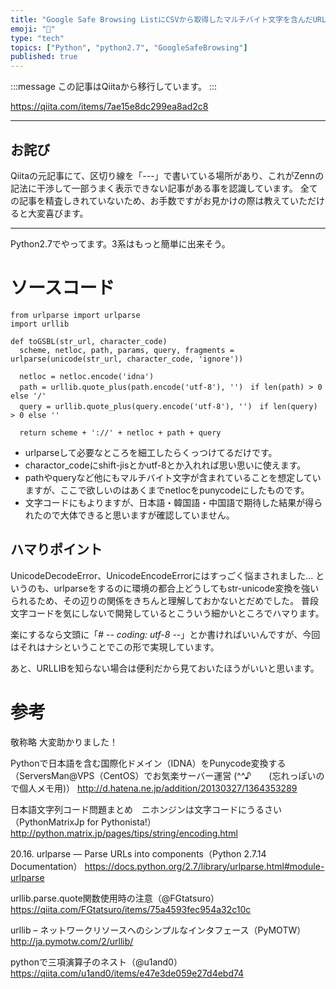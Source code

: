 ```yaml
---
title: "Google Safe Browsing ListにCSVから取得したマルチバイト文字を含んだURLを渡す"
emoji: "📝"
type: "tech"
topics: ["Python", "python2.7", "GoogleSafeBrowsing"]
published: true
---
```


:::message
この記事はQiitaから移行しています。
:::

https://qiita.com/items/7ae15e8dc299ea8ad2c8

-----

## お詫び
Qiitaの元記事にて、区切り線を「---」で書いている場所があり、これがZennの記法に干渉して一部うまく表示できない記事がある事を認識しています。
全ての記事を精査しきれていないため、お手数ですがお見かけの際は教えていただけると大変喜びます。

-----

Python2.7でやってます。3系はもっと簡単に出来そう。

# ソースコード

```
from urlparse import urlparse
import urllib

def toGSBL(str_url, character_code)
  scheme, netloc, path, params, query, fragments = urlparse(unicode(str_url, character_code, 'ignore'))

  netloc = netloc.encode('idna')
  path = urllib.quote_plus(path.encode('utf-8'), '')　if len(path) > 0 else '/'
  query = urllib.quote_plus(query.encode('utf-8'), '')　if len(query) > 0 else ''

  return scheme + '://' + netloc + path + query
```

- urlparseして必要なところを細工したらくっつけてるだけです。
- charactor_codeにshift-jisとかutf-8とか入れれば思い思いに使えます。
- pathやqueryなど他にもマルチバイト文字が含まれていることを想定していますが、ここで欲しいのはあくまでnetlocをpunycodeにしたものです。
- 文字コードにもよりますが、日本語・韓国語・中国語で期待した結果が得られたので大体できると思いますが確認していません。

## ハマりポイント
UnicodeDecodeError、UnicodeEncodeErrorにはすっごく悩まされました…
というのも、urlparseをするのに環境の都合上どうしてもstr-unicode変換を強いられるため、その辺りの関係をきちんと理解しておかないとだめでした。
普段文字コードを気にしないで開発しているとこういう細かいところでハマります。

楽にするなら文頭に「# -*- coding: utf-8 -*-」とか書ければいいんですが、今回はそれはナシということでこの形で実現しています。

あと、URLLIBを知らない場合は便利だから見ておいたほうがいいと思います。

# 参考
敬称略
大変助かりました！

Pythonで日本語を含む国際化ドメイン（IDNA）をPunycode変換する（ServersMan@VPS（CentOS）でお気楽サーバー運営 (^^♪　　(忘れっぽいので個人メモ用)）
http://d.hatena.ne.jp/addition/20130327/1364353289

日本語文字列コード問題まとめ　ニホンジンは文字コードにうるさい（PythonMatrixJp for Pythonista!）
http://python.matrix.jp/pages/tips/string/encoding.html

20.16. urlparse — Parse URLs into components（Python 2.7.14 Documentation）
https://docs.python.org/2.7/library/urlparse.html#module-urlparse

urllib.parse.quote関数使用時の注意（@FGtatsuro）
https://qiita.com/FGtatsuro/items/75a4593fec954a32c10c

urllib – ネットワークリソースへのシンプルなインタフェース（PyMOTW）
http://ja.pymotw.com/2/urllib/

pythonで三項演算子のネスト（@u1and0）
https://qiita.com/u1and0/items/e47e3de059e27d4ebd74

